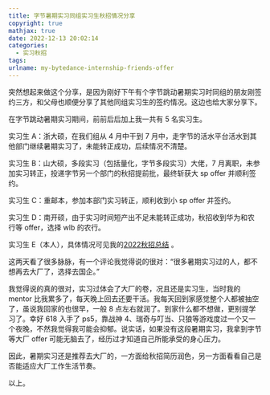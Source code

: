 ```yaml
---
title: 字节暑期实习同组实习生秋招情况分享
copyright: true
mathjax: true
date: 2022-12-13 20:02:14
categories: 
  - 实习秋招
tags: 
urlname: my-bytedance-internship-friends-offer
---
```


突然想起来做这个分享，是因为刚好下午有个字节跳动暑期实习时同组的朋友刚签约三方，和父母也顺便分享了其他同组实习生的签约情况。这边也给大家分享下。

<!--more-->

在字节跳动暑期实习期间，前前后后加上我一共有 5 名实习生。

实习生 A：浙大硕，在我们组从 4 月中干到 7 月中，走字节的活水平台活水到其他部门继续暑期实习了，未能转正成功，后续情况不清楚。

实习生 B：山大硕，多段实习（包括量化，字节多段实习）大佬，7 月离职，未参加实习转正，投递字节另一个部门的秋招提前批，最终斩获大 sp offer 并顺利签约。

实习生 C：重邮本，参加本部门实习转正，顺利收到小 sp offer 并签约。

实习生 D：南开硕，由于实习时间短产出不足未能转正成功，秋招收到华为和农行等 offer，选择 wlb 的农行。

实习生 E（本人），具体情况可见我的[2022秋招总结](https://yaxing97.com/2022-autumn-recruitment-summary.html) 。

这两天看了很多脉脉，有一个评论我觉得说的很对：“很多暑期实习过的人，都不想再去大厂了，选择去国企。”

我觉得说的真的很对，实习过体会了大厂的卷，况且还是实习生，当时我的 mentor 比我累多了，每天晚上回去还要干活。我每天回到家感觉整个人都被抽空了，虽说我回家的也很早，一般 8 点左右就润了。到家什么都不想做，更别提学习了。幸好 618 入手了 ps5，靠战神 4、瑞奇与叮当、只狼等游戏度过一个又一个夜晚，不然我觉得我可能会抑郁。说实话，如果没有这段暑期实习，我拿到字节等大厂 offer 可能无脑去了，经历过才知道自己所能承受的身心压力。

因此，暑期实习还是推荐去大厂的，一方面给秋招简历润色，另一方面看看自己是否能适应大厂工作生活节奏。

以上。
